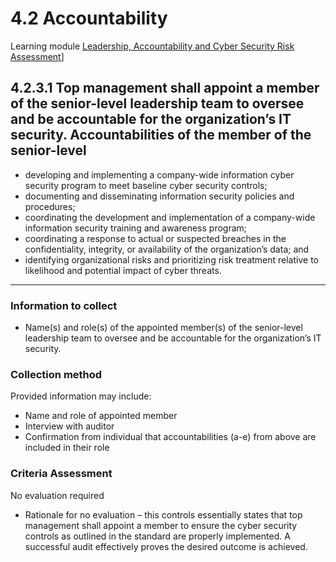 # 4.2 Accountability

Learning module [Leadership, Accountability and Cyber Security Risk Assessment](https://learning-apprentissage.ised-isde.canada.ca/enrol/index.php?id=239)]

## 4.2.3.1 Top management shall appoint a member of the senior-level leadership team to oversee and be accountable for the organization’s IT security. Accountabilities of the member of the senior-level

- developing and implementing a company-wide information cyber security program to meet baseline cyber security controls;
- documenting and disseminating information security policies and procedures;
- coordinating the development and implementation of a company-wide information security training and awareness program;
- coordinating a response to actual or suspected breaches in the confidentiality, integrity, or availability of the organization’s data; and
- identifying organizational risks and prioritizing risk treatment relative to likelihood and potential impact of cyber threats.

---

### Information to collect

- Name(s) and role(s) of the appointed member(s) of the senior-level leadership team to oversee and be accountable for the organization’s IT security.

### Collection method

Provided information may include:

- Name and role of appointed member
- Interview with auditor
- Confirmation from individual that accountabilities (a-e) from above are included in their role

### Criteria Assessment

No evaluation required

- Rationale for no evaluation – this controls essentially states that top management shall appoint a member to ensure the cyber security controls as outlined in the standard are properly implemented. A successful audit effectively proves the desired outcome is achieved.
